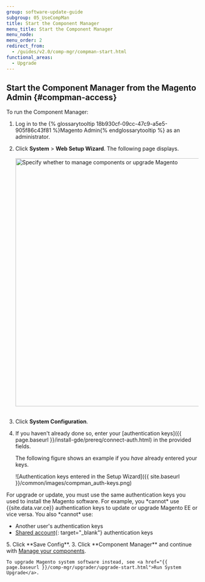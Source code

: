 ```yaml
---
group: software-update-guide
subgroup: 05_UseCompMan
title: Start the Component Manager
menu_title: Start the Component Manager
menu_node:
menu_order: 2
redirect_from:
  - /guides/v2.0/comp-mgr/compman-start.html
functional_areas:
  - Upgrade
---
```


## Start the Component Manager from the Magento Admin   {#compman-access}

To run the Component Manager:

1.	Log in to the {% glossarytooltip 18b930cf-09cc-47c9-a5e5-905f86c43f81 %}Magento Admin{% endglossarytooltip %} as an administrator.
2.	Click **System** > **Web Setup Wizard**.
	The following page displays.<br><br>
	<img src="{{ site.baseurl }}/common/images/cman_upgr_initial.png" width="650px" alt="Specify whether to manage components or upgrade Magento"><br><br>
3.	Click **System Configuration**.
4.	If you haven't already done so, enter your [authentication keys]({{ page.baseurl }}/install-gde/prereq/connect-auth.html) in the provided fields.

	The following figure shows an example if you *have* already entered your keys.

	![Authentication keys entered in the Setup Wizard]({{ site.baseurl }}/common/images/compman_auth-keys.png)

  <div class="bs-callout bs-callout-warning" markdown="1">
  For upgrade or update, you must use the same authentication keys you used to install the Magento software. For example, you *cannot* use {{site.data.var.ce}} authentication keys to update or upgrade Magento EE or vice versa. You also *cannot* use:

  * Another user's authentication keys
  * [Shared account](http://docs.magento.com/m2/ce/user_guide/magento/magento-account-share.html){: target="_blank"} authentication keys
  </div>
5.	Click **Save Config**.
3.	Click **Component Manager** and continue with <a href="{{ page.baseurl }}/comp-mgr/module-man/compman-main-pg.html">Manage your components</a>.

	To upgrade Magento system software instead, see <a href="{{ page.baseurl }}/comp-mgr/upgrader/upgrade-start.html">Run System Upgrade</a>.
